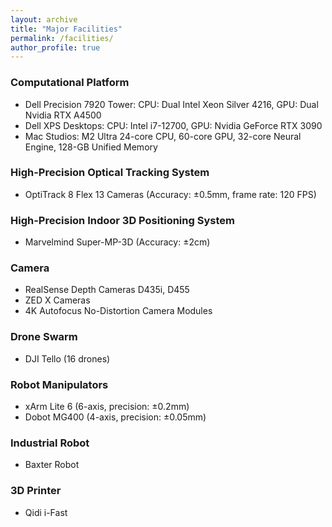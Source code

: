 ```yaml
---
layout: archive
title: "Major Facilities"
permalink: /facilities/
author_profile: true
---
```


### Computational Platform
* Dell Precision 7920 Tower: CPU: Dual Intel Xeon Silver 4216, GPU: Dual Nvidia RTX A4500    
* Dell XPS Desktops: CPU: Intel i7-12700, GPU: Nvidia GeForce RTX 3090
* Mac Studios: M2 Ultra 24-core CPU, 60-core GPU, 32-core Neural Engine, 128-GB Unified Memory

### High-Precision Optical Tracking System
* OptiTrack 8 Flex 13 Cameras (Accuracy: ±0.5mm, frame rate: 120 FPS)

### High-Precision Indoor 3D Positioning System
* Marvelmind Super-MP-3D (Accuracy: ±2cm)

### Camera
* RealSense Depth Cameras D435i, D455
* ZED X Cameras
* 4K Autofocus No-Distortion Camera Modules

### Drone Swarm
* DJI Tello (16 drones)

<!-- ### Ground Vehicle Fleet
* Clearpath Robotics TurtleBot 4 Lite Robots -->

### Robot Manipulators
* xArm Lite 6 (6-axis, precision: ±0.2mm)    
* Dobot MG400 (4-axis, precision: ±0.05mm)

### Industrial Robot
* Baxter Robot

### 3D Printer
* Qidi i-Fast

<!-- ### Parallel Robot -->

<!-- ### Cart-Inverted-Pendulum -->
